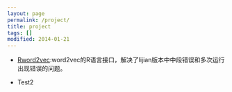```yaml
---
layout: page
permalink: /project/
title: project
tags: []
modified: 2014-01-21
---
```



* [Rword2vec](https://github.com/junjiemao/Rword2vec):word2vec的R语言接口，解决了lijian版本中中段错误和多次运行出现错误的问题。

* Test2
